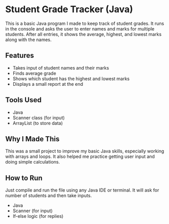 # Student Grade Tracker (Java)

This is a basic Java program I made to keep track of student grades. It runs in the console and asks the user to enter names and marks for multiple students. After all entries, it shows the average, highest, and lowest marks along with the names.

## Features
- Takes input of student names and their marks
- Finds average grade
- Shows which student has the highest and lowest marks
- Displays a small report at the end

## Tools Used
- Java
- Scanner class (for input)
- ArrayList (to store data)

## Why I Made This
This was a small project to improve my basic Java skills, especially working with arrays and loops. It also helped me practice getting user input and doing simple calculations.

## How to Run
Just compile and run the file using any Java IDE or terminal. It will ask for number of students and then take inputs.


- Java
- Scanner (for input)
- If-else logic (for replies)

